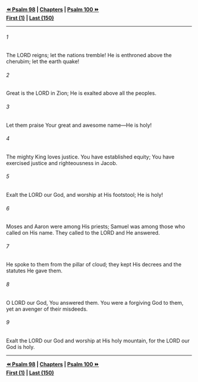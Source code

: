   
**[⏪ Psalm 98](./Psalm%2098.md) | [Chapters](./_index.md) | [Psalm 100 ⏩](./Psalm%20100.md)**  
**[First (1)](./Psalm%201.md) | [Last (150)](./Psalm%20150.md)**  
  
---  
  
###### 1  
The LORD reigns; let the nations tremble! He is enthroned above the cherubim; let the earth quake!  
  
###### 2  
Great is the LORD in Zion; He is exalted above all the peoples.  
  
###### 3  
Let them praise Your great and awesome name—He is holy!  
  
###### 4  
The mighty King loves justice. You have established equity; You have exercised justice and righteousness in Jacob.  
  
###### 5  
Exalt the LORD our God, and worship at His footstool; He is holy!  
  
###### 6  
Moses and Aaron were among His priests; Samuel was among those who called on His name. They called to the LORD and He answered.  
  
###### 7  
He spoke to them from the pillar of cloud; they kept His decrees and the statutes He gave them.  
  
###### 8  
O LORD our God, You answered them. You were a forgiving God to them, yet an avenger of their misdeeds.  
  
###### 9  
Exalt the LORD our God and worship at His holy mountain, for the LORD our God is holy.  
  
  
---  
  
**[⏪ Psalm 98](./Psalm%2098.md) | [Chapters](./_index.md) | [Psalm 100 ⏩](./Psalm%20100.md)**  
**[First (1)](./Psalm%201.md) | [Last (150)](./Psalm%20150.md)**  
  
